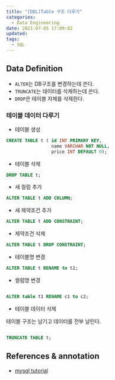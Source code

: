 ```yaml
---
title: "[DDL]Table 구조 다루기"
categories:
  - Data Engineering
date: 2021-07-05 17:09:02
updated:
tags:
  - SQL
---
```


<!--

<center>Kaggle Customer Score Dataset</center>

- Machine Learning



- Statistics , Math
- Data Engineering
- Programming
- EDA & Visualization
- Preprocessing


#신경망이란 무엇인가?

https://www.youtube.com/watch?v=aircAruvnKk


#참고

https://cinema4dr12.tistory.com/1016?category=515283

https://www.kdnuggets.com/2021/07/top-python-data-science-interview-questions.html
-->

## Data Definition

- `ALTER`는 DB구조를 변경하는데 쓴다.
- `TRUNCATE`는 데이터를 삭제하는데 쓴다.
- `DROP`은 테이블 자체를 삭제한다.

### 테이블 데이터 다루기

- 테이블 생성

```sql
CREATE TABLE t ( id INT PRIMARY KEY,
                 name VARCHAR NOT NULL,
                 price INT DEFAULT 0);

```

- 테이블 삭제

```sql
DROP TABLE t;

```

- 새 컬럼 추가

```sql
ALTER TABLE t ADD COLUMN;

```

- 새 제약조건 추가

```sql
ALTER TABLE t ADD CONSTRAINT;

```

- 제약조건 삭제

```sql
ALTER TABLE t DROP CONSTRAINT;

```

- 테이블명 변경

```sql
ALTER TABLE t RENAME to t2;

```

- 컬럼명 변경

```sql

ALTER table t1 RENAME c1 to c2;

```

- 테이블 데이터 삭제

테이블 구조는 남기고 데이터를 전부 날린다.

```sql

TRUNCATE TABLE t;

```

## **References & annotation**

- [mysql tutorial](https://www.mysqltutorial.org/mysql-join/)
